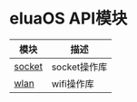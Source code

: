 # eluaOS API模块

模块 | 描述
---|----
[socket](luat_lib_socket.md) | socket操作库
[wlan](luat_lib_wlan.md) | wifi操作库 
